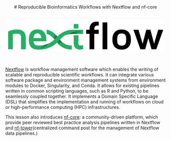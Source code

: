 <center>
# Reproducible Bioinformatics Workflows with Nextflow and nf-core
</center>

<br>
<p align="center"><img src="./images/nextflow_logo.png" alt="drawing" width="500"/></p> 
<br>


[Nextflow](https://www.nextflow.io/) is workflow management software which enables the writing of scalable and reproducible scientific workflows. It can integrate various software package and environment management systems from environment modules to Docker, Singularity, and Conda. It allows for existing pipelines written in common scripting languages, such as R and Python, to be seamlessly coupled together. It implements a Domain Specific Language (DSL) that simplifies the implementation and running of workflows on cloud or high-performance computing (HPC) infrastructures.

This lesson also introduces [nf-core](https://nf-co.re/): a community-driven platform, which provide peer reviewed best practice analysis pipelines written in Nextflow and [nf-tower](https://cloud.tower.nf/)(centralized command post for the management of Nextflow data pipelines.)
